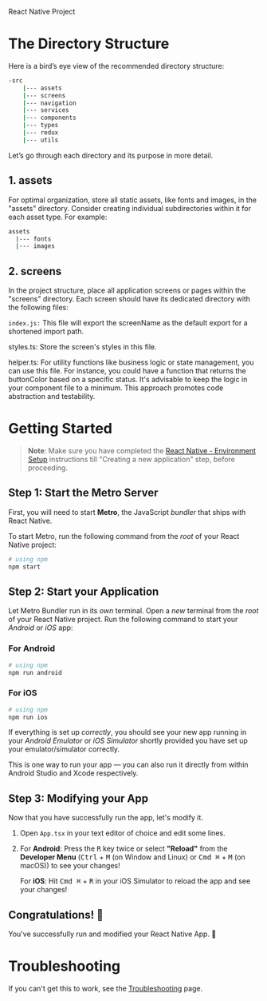 React Native Project 

# The Directory Structure
Here is a bird’s eye view of the recommended directory structure:

```bash
-src
    |--- assets
    |--- screens
    |--- navigation
    |--- services
    |--- components
    |--- types
    |--- redux
    |--- utils
```
Let’s go through each directory and its purpose in more detail.

## 1. assets
For optimal organization, store all static assets, like fonts and images, in the "assets" directory. Consider creating individual subdirectories within it for each asset type. For example:
```bash
assets
  |--- fonts
  |--- images
```
## 2. screens
In the project structure, place all application screens or pages within the "screens" directory. Each screen should have its dedicated directory with the following files:

```index.js:``` This file will export the screenName as the default export for a shortened import path.

styles.ts: Store the screen's styles in this file.

helper.ts: For utility functions like business logic or state management, you can use this file. For instance, you could have a function that returns the buttonColor based on a specific status. It's advisable to keep the logic in your component file to a minimum. This approach promotes code abstraction and testability.


# Getting Started

>**Note**: Make sure you have completed the [React Native - Environment Setup](https://reactnative.dev/docs/environment-setup) instructions till "Creating a new application" step, before proceeding.

## Step 1: Start the Metro Server

First, you will need to start **Metro**, the JavaScript _bundler_ that ships _with_ React Native.

To start Metro, run the following command from the _root_ of your React Native project:

```bash
# using npm
npm start

```

## Step 2: Start your Application

Let Metro Bundler run in its _own_ terminal. Open a _new_ terminal from the _root_ of your React Native project. Run the following command to start your _Android_ or _iOS_ app:

### For Android

```bash
# using npm
npm run android

```

### For iOS

```bash
# using npm
npm run ios

```

If everything is set up _correctly_, you should see your new app running in your _Android Emulator_ or _iOS Simulator_ shortly provided you have set up your emulator/simulator correctly.

This is one way to run your app — you can also run it directly from within Android Studio and Xcode respectively.

## Step 3: Modifying your App

Now that you have successfully run the app, let's modify it.

1. Open `App.tsx` in your text editor of choice and edit some lines.
2. For **Android**: Press the <kbd>R</kbd> key twice or select **"Reload"** from the **Developer Menu** (<kbd>Ctrl</kbd> + <kbd>M</kbd> (on Window and Linux) or <kbd>Cmd ⌘</kbd> + <kbd>M</kbd> (on macOS)) to see your changes!

   For **iOS**: Hit <kbd>Cmd ⌘</kbd> + <kbd>R</kbd> in your iOS Simulator to reload the app and see your changes!

## Congratulations! :tada:

You've successfully run and modified your React Native App. :partying_face:

# Troubleshooting

If you can't get this to work, see the [Troubleshooting](https://reactnative.dev/docs/troubleshooting) page.
